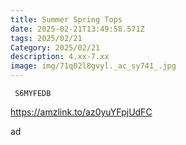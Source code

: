 ```yaml
---
title: Summer Spring Tops
date: 2025-02-21T13:49:58.571Z
tags: 2025/02/21
Category: 2025/02/21
description: 4.xx-7.xx
image: img/71q02l8gvyl._ac_sy741_.jpg
---
```

<pre class="language-javascript"><code

class="language-javascript"> S6MYFEDB </code></pre>

https://amzlink.to/az0yuYFpjUdFC

a﻿d
